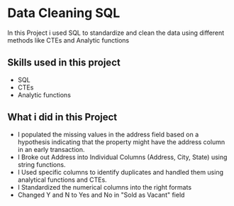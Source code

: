 

# Data Cleaning SQL

In this Project i used SQL to standardize and clean the data using different methods like CTEs and Analytic functions


## Skills used in this project
- SQL
- CTEs
- Analytic functions

## What i did in this Project

-	I populated the missing values in the address field based on a hypothesis indicating that the property might have the address column in an early transaction.
-	I Broke out Address into Individual Columns (Address, City, State) using string functions.
-	I Used specific columns to identify duplicates and handled them using analytical functions and CTEs.
-	I Standardized the numerical columns into the right formats
- Changed Y and N to Yes and No in "Sold as Vacant" field
